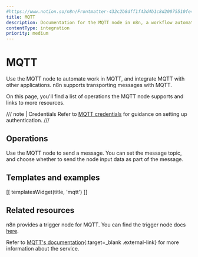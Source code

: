 ```yaml
---
#https://www.notion.so/n8n/Frontmatter-432c2b8dff1f43d4b1c8d20075510fe4
title: MQTT
description: Documentation for the MQTT node in n8n, a workflow automation platform. Includes details of operations and configuration, and links to examples and credentials information.
contentType: integration
priority: medium
---
```


# MQTT

Use the MQTT node to automate work in MQTT, and integrate MQTT with other applications. n8n supports transporting messages with MQTT.

On this page, you'll find a list of operations the MQTT node supports and links to more resources.

/// note | Credentials
Refer to [MQTT credentials](/integrations/builtin/credentials/mqtt/) for guidance on setting up authentication. 
///

## Operations

Use the MQTT node to send a message. You can set the message topic, and choose whether to send the node input data as part of the message.

## Templates and examples

<!-- see https://www.notion.so/n8n/Pull-in-templates-for-the-integrations-pages-37c716837b804d30a33b47475f6e3780 -->
[[ templatesWidget(title, 'mqtt') ]]

## Related resources

n8n provides a trigger node for MQTT. You can find the trigger node docs [here](/integrations/builtin/trigger-nodes/n8n-nodes-base.mqtttrigger/).

Refer to [MQTT's documentation](https://mqtt.org/getting-started/){:target=_blank .external-link} for more information about the service.
